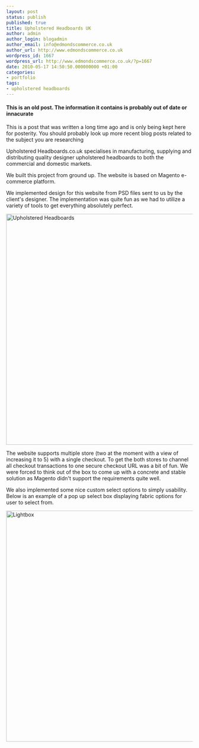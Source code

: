 ```yaml
---
layout: post
status: publish
published: true
title: Upholstered Headboards UK
author: admin
author_login: blogadmin
author_email: info@edmondscommerce.co.uk
author_url: http://www.edmondscommerce.co.uk
wordpress_id: 1667
wordpress_url: http://www.edmondscommerce.co.uk/?p=1667
date: 2010-05-17 14:50:50.000000000 +01:00
categories:
- portfolio
tags:
- upholstered headboards
---
```

<div class="oldpost"><h4>This is an old post. The information it contains is probably out of date or innacurate</h4>
<p>
This is a post that was written a long time ago and is only being kept here for posterity.
You should probably look up more recent blog posts related to the subject you are researching
</p>
</div>
Upholstered Headboards.co.uk specialises in manufacturing, supplying and distributing quality designer upholstered headboards to both the commercial and domestic markets.

We built this project from ground up. The website is based on Magento e-commerce platform. 

We implemented design for this website from PSD files sent to us by the client's designer. The implementation was quite fun as we had to utilize a variety of tools to get everything absolutely perfect.

<a href="http://www.upholsteredheadboards.co.uk/"><img alt="Upholstered Headboards" src="http://www.edmondscommerce.co.uk/blog/wp-content/uploads/2008/07/uph_home.png" title="Upholstered Headboards" width="650" height="624" /></a>

The website supports multiple store (two at the moment with a view of increasing it to 5) with  a  single checkout. To get the both stores to channel all checkout transactions to one secure checkout URL was a bit of fun. We were forced to think out of the box to come up with a concrete and stable solution as Magento didn't support the requirements quite well.

We also implemented some nice custom select options to simply usability. Below is an example of a 
pop up select box displaying fabric options for user to select from.

<a href="http://www.upholsteredheadboards.co.uk/"><img alt="Lightbox" src="http://www.edmondscommerce.co.uk/blog/wp-content/uploads/2008/07/lightbox.png" title="Lightbox" class="alignnone" width="650" height="624" /></a>
